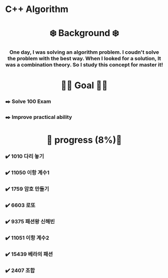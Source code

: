 # C++ Algorithm

<h1 align="middle"> ❄️ Background ❄️ </h1>
<h3 align="middle"> One day, I was solving an algorithm problem. I coudn't solve the problem with the best way. When I looked for a solution, It was a combination theory. So I study this concept for master it! </h3>

<h1 align="middle"> 🔆🔆 Goal 🔆🔆 </h1>
<h3> ✒️ Solve 100 Exam </h3>
<h3> ✒️ Improve practical ability </h3>

<h1 align="middle"> 💫 progress (8%)💫 </h1>
<h3> ✔️ 1010 다리 놓기 </h3>
<h3> ✔️ 11050 이항 계수1 </h3>
<h3> ✔️ 1759 암호 만들기 </h3>
<h3> ✔️ 6603 로또 </h3>
<h3> ✔️ 9375 패션왕 신해빈 </h3>
<h3> ✔️ 11051 이항 계수2 </h3>
<h3> ✔️ 15439 베라의 패션 </h3>
<h3> ✔️ 2407 조합 </h3>
